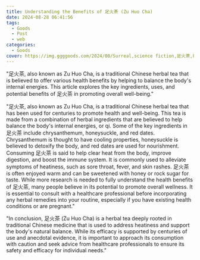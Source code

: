 ```yaml
---
title: Understanding the Benefits of 足火茶 (Zu Huo Cha)
date: 2024-08-28 06:41:56
tags:
  - Goods
  - Post
  - web
categories:
  - Goods
cover: https://img.ggggoods.com/2024/08/Surreal,science fiction,足火茶,Foot fire tea,technology,tech,diagrams,renderings,colors_20240830_00001_.png
---
```


"足火茶, also known as Zu Huo Cha, is a traditional Chinese herbal tea that is believed to offer various health benefits by helping to balance the body's internal energies. This article explores the key ingredients, uses, and potential benefits of 足火茶 in promoting overall well-being."

"足火茶, also known as Zu Huo Cha, is a traditional Chinese herbal tea that has been used for centuries to promote health and well-being. This tea is made from a combination of herbal ingredients that are believed to help balance the body's internal energies, or qi. Some of the key ingredients in 足火茶 include chrysanthemum, honeysuckle, and red dates. Chrysanthemum is thought to have cooling properties, honeysuckle is believed to detoxify the body, and red dates are used for nourishment. Consuming 足火茶 is said to help clear heat from the body, improve digestion, and boost the immune system. It is commonly used to alleviate symptoms of heatiness, such as sore throat, fever, and skin rashes. 足火茶 is often enjoyed warm and can be sweetened with honey or rock sugar for taste. While more research is needed to fully understand the health benefits of 足火茶, many people believe in its potential to promote overall wellness. It is essential to consult with a healthcare professional before incorporating any herbal remedies into your routine, especially if you have existing health conditions or are pregnant."

"In conclusion, 足火茶 (Zu Huo Cha) is a herbal tea deeply rooted in traditional Chinese medicine that is used to address heatiness and support the body's natural balance. While its efficacy is supported by centuries of use and anecdotal evidence, it is important to approach its consumption with caution and seek advice from healthcare professionals to ensure its safety and efficacy for individual needs."
